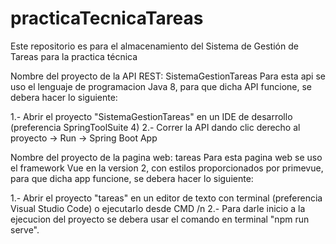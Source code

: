 # practicaTecnicaTareas
Este repositorio es para el almacenamiento del Sistema de Gestión de Tareas para la practica técnica 


Nombre del proyecto de la API REST:  SistemaGestionTareas
Para esta api se uso el lenguaje de programacion Java 8, para que dicha API funcione, se debera hacer lo siguiente:

1.- Abrir el proyecto "SistemaGestionTareas" en un IDE de desarrollo (preferencia SpringToolSuite 4)
2.- Correr la API dando clic derecho al proyecto -> Run -> Spring Boot App



Nombre del proyecto de la pagina web:  tareas
Para esta pagina web se uso el framework Vue en la version 2, con estilos proporcionados por primevue, para que dicha app funcione, se debera hacer lo siguiente:

1.- Abrir el proyecto "tareas" en un editor de texto con terminal (preferencia Visual Studio Code) o ejecutarlo desde CMD /n
2.- Para darle inicio a la ejecucion del proyecto se debera usar el comando en terminal "npm run serve".

